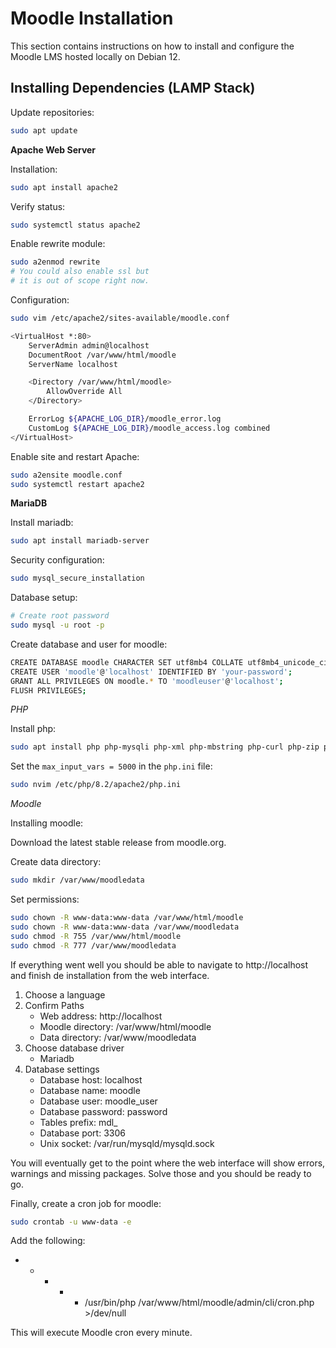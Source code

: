# Moodle Installation

This section contains instructions on how to install and configure the Moodle LMS hosted locally on Debian 12.

## Installing Dependencies (LAMP Stack)

Update repositories:

```bash
sudo apt update
```

**Apache Web Server**

Installation:

```bash
sudo apt install apache2
```

Verify status:

```bash
sudo systemctl status apache2
```

Enable rewrite module:

```bash
sudo a2enmod rewrite
# You could also enable ssl but 
# it is out of scope right now.
```

Configuration:

```bash
sudo vim /etc/apache2/sites-available/moodle.conf
```
```bash
<VirtualHost *:80>
    ServerAdmin admin@localhost
    DocumentRoot /var/www/html/moodle
    ServerName localhost

    <Directory /var/www/html/moodle>
        AllowOverride All
    </Directory>

    ErrorLog ${APACHE_LOG_DIR}/moodle_error.log
    CustomLog ${APACHE_LOG_DIR}/moodle_access.log combined
</VirtualHost>
```

Enable site and restart Apache:

```bash
sudo a2ensite moodle.conf
sudo systemctl restart apache2
```

**MariaDB**

Install mariadb:

```bash
sudo apt install mariadb-server
```

Security configuration:

```bash
sudo mysql_secure_installation
```

Database setup:

```bash
# Create root password
sudo mysql -u root -p
```

Create database and user for moodle:

```bash
CREATE DATABASE moodle CHARACTER SET utf8mb4 COLLATE utf8mb4_unicode_ci;
CREATE USER 'moodle'@'localhost' IDENTIFIED BY 'your-password';
GRANT ALL PRIVILEGES ON moodle.* TO 'moodleuser'@'localhost';
FLUSH PRIVILEGES;
```

*PHP*

Install php:

```bash
sudo apt install php php-mysqli php-xml php-mbstring php-curl php-zip php-gd php-intl php-soap
```

Set the `max_input_vars = 5000` in the `php.ini` file:

```bash
sudo nvim /etc/php/8.2/apache2/php.ini
```

*Moodle*

Installing moodle:

Download the latest stable release from moodle.org.

Create data directory:

```bash
sudo mkdir /var/www/moodledata
```

Set permissions:
```bash
sudo chown -R www-data:www-data /var/www/html/moodle
sudo chown -R www-data:www-data /var/www/moodledata
sudo chmod -R 755 /var/www/html/moodle
sudo chmod -R 777 /var/www/moodledata
```

If everything went well you should be able to navigate to http://localhost and finish de installation from the web interface.

1. Choose a language
2. Confirm Paths
    * Web address: http://localhost
    * Moodle directory: /var/www/html/moodle
    * Data directory: /var/www/moodledata
3. Choose database driver
    * Mariadb
4. Database settings
    * Database host: localhost
    * Database name: moodle
    * Database user: moodle_user
    * Database password: password
    * Tables prefix: mdl_
    * Database port: 3306
    * Unix socket: /var/run/mysqld/mysqld.sock

You will eventually get to the point where the web interface will show errors, warnings and missing packages.  Solve those and you should be ready to go.

Finally, create a cron job for moodle:

```bash
sudo crontab -u www-data -e
```
Add the following:

* * * * * /usr/bin/php /var/www/html/moodle/admin/cli/cron.php >/dev/null

This will execute Moodle cron every minute.





